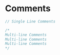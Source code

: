 # Comments

```typescript
// Single Line Comments

/*
Multi-line Comments
Multi-line Comments
Multi-line Comments
*/
```
